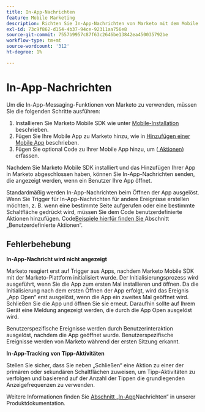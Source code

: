 ```yaml
---
title: In-App-Nachrichten
feature: Mobile Marketing
description: Richten Sie In-App-Nachrichten von Marketo mit dem Mobile SDK ein, konfigurieren Sie benutzerdefinierte Ereignis-Trigger, verfolgen Sie die Tipp-Aktivität und beheben Sie die Initialisierungsprobleme beim ersten Öffnen der App.
exl-id: 73c9f862-d154-4b37-94ce-92311aa756e8
source-git-commit: 7557b9957c87f63c2646be13842ea450035792be
workflow-type: tm+mt
source-wordcount: '312'
ht-degree: 1%

---
```


# In-App-Nachrichten

Um die In-App-Messaging-Funktionen von Marketo zu verwenden, müssen Sie die folgenden Schritte ausführen:

1. Installieren Sie Marketo Mobile SDK wie unter [Mobile-Installation](installation.md) beschrieben.
1. Fügen Sie Ihre Mobile App zu Marketo hinzu, wie in [Hinzufügen einer Mobile App](https://experienceleague.adobe.com/en/docs/marketo/using/product-docs/mobile-marketing/admin/add-a-mobile-app) beschrieben.
1. Fügen Sie optional Code zu Ihrer Mobile App hinzu, um ([ Aktionen) ](custom-actions.md) erfassen.

Nachdem Sie Marketo Mobile SDK installiert und das Hinzufügen Ihrer App in Marketo abgeschlossen haben, können Sie In-App-Nachrichten senden, die angezeigt werden, wenn ein Benutzer Ihre App öffnet.

Standardmäßig werden In-App-Nachrichten beim Öffnen der App ausgelöst. Wenn Sie Trigger für In-App-Nachrichten für andere Ereignisse erstellen möchten, z. B. wenn eine bestimmte Seite aufgerufen oder eine bestimmte Schaltfläche gedrückt wird, müssen Sie dem Code benutzerdefinierte Aktionen hinzufügen. Code[Beispiele hierfür finden Sie ](custom-actions.md) Abschnitt „Benutzerdefinierte Aktionen“.

## Fehlerbehebung

**In-App-Nachricht wird nicht angezeigt**

Marketo reagiert erst auf Trigger aus Apps, nachdem Marketo Mobile SDK mit der Marketo-Plattform initialisiert wurde. Der Initialisierungsprozess wird ausgeführt, wenn Sie die App zum ersten Mal installieren und öffnen. Da die Initialisierung nach dem ersten Öffnen der App erfolgt, wird das Ereignis „App Open“ erst ausgelöst, wenn die App ein zweites Mal geöffnet wird. Schließen Sie die App und öffnen Sie sie erneut. Daraufhin sollte auf Ihrem Gerät eine Meldung angezeigt werden, die durch die App Open ausgelöst wird.

Benutzerspezifische Ereignisse werden durch Benutzerinteraktion ausgelöst, nachdem die App geöffnet wurde. Benutzerspezifische Ereignisse werden von Marketo während der ersten Sitzung erkannt.

**In-App-Tracking von Tipp-Aktivitäten**

Stellen Sie sicher, dass Sie neben „Schließen“ eine Aktion zu einer der primären oder sekundären Schaltflächen zuweisen, um Tipp-Aktivitäten zu verfolgen und basierend auf der Anzahl der Tippen die grundlegenden Anzeigefrequenzen zu verwenden.

Weitere Informationen finden Sie [ Abschnitt „In-App](https://experienceleague.adobe.com/en/docs/marketo/using/product-docs/mobile-marketing/in-app-messages/creating-in-app-messages/create-an-in-app-message)Nachrichten“ in unserer Produktdokumentation.
